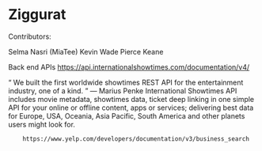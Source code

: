# Ziggurat

Contributors:

Selma Nasri (MiaTee)
Kevin Wade
Pierce Keane


Back end
    APIs
        https://api.internationalshowtimes.com/documentation/v4/



“ We built the first worldwide showtimes REST API for the entertainment industry, one of a kind. ”
— Marius Penke
International Showtimes API includes movie metadata, showtimes data, ticket deep linking in one simple API for your online or offline content, apps or services; delivering best data for Europe, USA, Oceania, Asia Pacific, South America and other planets users might look for.


        https://www.yelp.com/developers/documentation/v3/business_search

